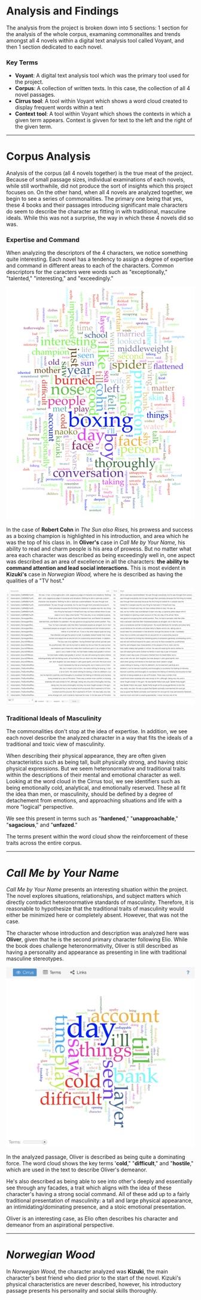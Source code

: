 # Analysis and Findings

The analysis from the project is broken down into 5 sections: 1 section for the analysis of the whole corpus, examaning commonalites and trends amongst all 4 novels within a digital text analysis tool called Voyant, and then 1 section dedicated to each novel. 

### Key Terms

- **Voyant**: A digital text analysis tool which was the primary tool used for the project.
- **Corpus**: A collection of written texts. In this case, the collection of all 4 novel passages.
- **Cirrus tool**: A tool within Voyant which shows a word cloud created to display frequent words within a text
- **Context tool**: A tool within Voyant which shows the contexts in which a given term appears. Context is givven for text to the left and the right of the given term.

---

# Corpus Analysis

Analysis of the corpus (all 4 novels together) is the true meat of the project. Because of small passage sizes, individual examinations of each novels, while still worthwhile, did not produce the sort of insights which this project focuses on. On the other hand, when all 4 novels are analyzed together, we begin to see a series of commonalities. The primary one being that yes, these 4 books and their passages introducing significant male characters do seem to describe the character as fitting in with traditional, masculine ideals. While this was not a surprise, the way in which these 4 novels did so was.

### Expertise and Command

When analyzing the descriptors of the 4 characters, we notice something quite interesting. Each novel has a tendency to assign a degree of expertise and command in different areas to each of the characters. Common descriptors for the caracters were words such as "exceptionally," "talented," "interesting," and "exceedingly." 

![Cirrus tool depecting most common words across corpus](images/VoyantFindings_Corpus_Cirrus.png)

In the case of **Robert Cohn** in *The Sun also Rises,* his prowess and success as a boxing champion is highlighted in his introduction, and area which he was the top of his class in. In **Oliver's** case in *Call Me by Your Name,* his ability to read and charm people is his area of prowess. 
But no matter what area each character was described as being exceedingly well in, one aspect was described as an area of excellence in all the characters: **the ability to command attention and lead social interactions.** This is most evident in **Kizuki's** case in *Norwegian Wood,* where he is described as having the qualities of a "TV host."

![Contexts tool depicting phrases to the left and right of key term "he"](images/VoyantFindings_Corpus_Contexts.png)

### Traditional Ideals of Masculinity

The commonalities don't stop at the idea of expertise. In addition, we see each novel describe the analyzed character in a way that fits the ideals of a traditional and toxic view of masculinity. 

When describing their physical appearance, they are often given characteristics such as being tall, built physically strong, and having stoic physical expressions. But we seem heteronormative and traditional traits within the descriptions of their mental and emotional character as well. Looking at the word cloud in the Cirrus tool, we see identifiers such as being emotionally cold, analytical, and emotionally reserved. These all fit the idea than men, or masculinity, should be defined by a degree of detachement from emotions, and approaching situations and life with a more "logical" perspective. 

We see this present in terms such as "**hardened**," "**unapproachable**," "**sagacious**," and "**unfazed**."

The terms present within the word cloud show the reinforcement of these traits across the entire corpus.

---

# *Call Me by Your Name*

*Call Me by Your Name* presents an interesting situation within the project. 
The novel explores situations, relationships, and subject matters which directly contradict heteronormative standards of masculinity. Therefore, it is reasonable to hypothesize that the traditional traits of masculinity would either be minimized here or completely absent. However, that was not the case.

The character whose introduction and description was analyzed here was **Oliver**, given that he is the second primary character following Elio. While the book does challenge heteronormativity, Oliver is still described as having a personality and appearance as presenting in line with traditional masculine stereotypes.

![A word cloud visual depicting the most common terms in the Call Me by Your Name passage](images/VoyantFindings_CallMeByYourName_Cirrus.jpg)

In the analyzed passage, Oliver is described as being quite a dominating force. The word cloud shows the key terms '**cold**," "**difficult**," and "**hostile**," which are used in the text to describe Oliver's demeanor. 

He's also described as being able to see into other's deeply and essentially see through any facades, a trait which aligns with the idea of these character's having a strong social command. All of these add up to a fairly traditional presentation of masculinity: a tall and large physical appearance, an intimidating/dominating presence, and a stoic emotional presentation.

Oliver is an interesting case, as Elio often describes his character and demeanor from an aspirational perspective.

---

# *Norwegian Wood*

In *Norwegian Wood*, the character analyzed was **Kizuki**, the main character's best friend who died prior to the start of the novel.
Kizuki's physical characteristics are never described, however, his introductory passage presents his personality and social skills thoroughly.
